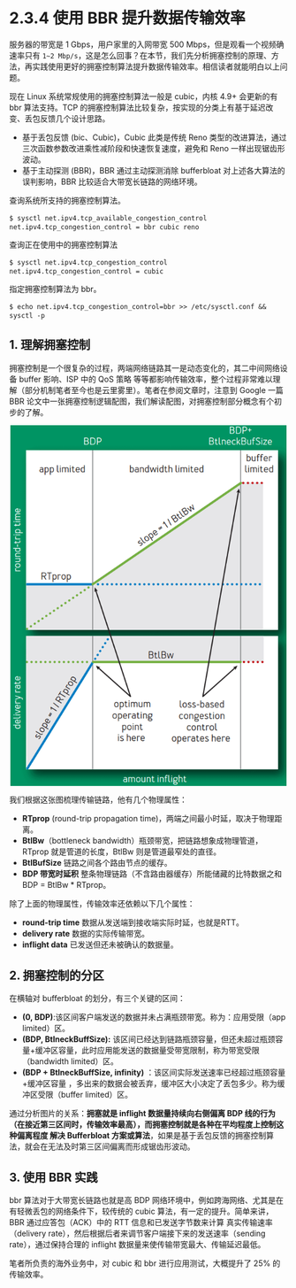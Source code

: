 # 2.3.4 使用 BBR 提升数据传输效率

服务器的带宽是 1 Gbps，用户家里的入网带宽 500 Mbps，但是观看一个视频确速率只有 `1~2 Mbp/s`，这是怎么回事？在本节，我们先分析拥塞控制的原理、方法，再实践使用更好的拥塞控制算法提升数据传输效率。相信读者就能明白以上问题。

现在 Linux 系统常规使用的拥塞控制算法一般是 cubic，内核 4.9+ 会更新的有 bbr 算法支持。TCP 的拥塞控制算法比较复杂，按实现的分类上有基于延迟改变、丢包反馈几个设计思路。

- 基于丢包反馈 (bic、Cubic)，Cubic 此类是传统 Reno 类型的改进算法，通过三次函数参数改进乘性减阶段和快速恢复速度，避免和 Reno 一样出现锯齿形波动。
- 基于主动探测 (BBR)，BBR 通过主动探测消除 bufferbloat 对上述各大算法的误判影响，BBR 比较适合大带宽长链路的网络环境。

查询系统所支持的拥塞控制算法。
```
$ sysctl net.ipv4.tcp_available_congestion_control
net.ipv4.tcp_congestion_control = bbr cubic reno
```

查询正在使用中的拥塞控制算法
```
$ sysctl net.ipv4.tcp_congestion_control
net.ipv4.tcp_congestion_control = cubic
```
指定拥塞控制算法为 bbr。

```
$ echo net.ipv4.tcp_congestion_control=bbr >> /etc/sysctl.conf && sysctl -p
```

## 1. 理解拥塞控制

拥塞控制是一个很复杂的过程，两端网络链路其一是动态变化的，其二中间网络设备 buffer 影响、ISP 中的 QoS 策略 等等都影响传输效率，整个过程非常难以理解（部分机制笔者至今也是云里雾里）。笔者在参阅文章时，注意到 Google 一篇 BBR 论文中一张拥塞控制逻辑配图，我们解读配图，对拥塞控制部分概念有个初步的了解。

<div  align="center">
	<img src="../assets/transfer-control.png" width = "500"  align=center />
</div>

我们根据这张图梳理传输链路，他有几个物理属性：

- **RTprop** (round-trip propagation time)，两端之间最小时延，取决于物理距离。
- **BtlBw**（bottleneck bandwidth）瓶颈带宽，把链路想象成物理管道，RTprop 就是管道的长度，BtlBw 则是管道最窄处的直径。
- **BtlBufSize**  链路之间各个路由节点的缓存。
- **BDP 带宽时延积** 整条物理链路（不含路由器缓存）所能储藏的比特数据之和 BDP = BtlBw * RTprop。

除了上面的物理属性，传输效率还依赖以下几个属性：

- **round-trip time** 数据从发送端到接收端实际时延，也就是RTT。
- **delivery rate** 数据的实际传输带宽。
- **inflight data** 已发送但还未被确认的数据量。

## 2. 拥塞控制的分区

在横轴对 bufferbloat 的划分，有三个关键的区间：

- **(0, BDP)**:该区间客户端发送的数据并未占满瓶颈带宽。称为：应用受限（app limited）区。
- **(BDP, BtlneckBuffSize):** 该区间已经达到链路瓶颈容量，但还未超过瓶颈容量+缓冲区容量，此时应用能发送的数据量受带宽限制，称为带宽受限（bandwidth limited）区。
- **(BDP + BtlneckBuffSize, infinity)** ：该区间实际发送速率已经超过瓶颈容量+缓冲区容量 ，多出来的数据会被丢弃，缓冲区大小决定了丢包多少。称为缓冲区受限（buffer limited）区。

通过分析图片的关系：**拥塞就是 inflight 数据量持续向右侧偏离 BDP 线的行为（在接近第三区间时，传输效率最高），而拥塞控制就是各种在平均程度上控制这种偏离程度 解决 Bufferbloat 方案或算法**，如果是基于丢包反馈的拥塞控制算法，就会在无法及时第三区间偏离而形成锯齿形波动。

## 3. 使用 BBR 实践

bbr 算法对于大带宽长链路也就是高 BDP 网络环境中，例如跨海网络、尤其是在有轻微丢包的网络条件下，较传统的 cubic 算法，有一定的提升。简单来讲，BBR 通过应答包（ACK）中的 RTT 信息和已发送字节数来计算 真实传输速率（delivery rate），然后根据后者来调节客户端接下来的发送速率（sending rate），通过保持合理的 inflight 数据量来使传输带宽最大、传输延迟最低。

笔者所负责的海外业务中，对 cubic 和 bbr 进行应用测试，大概提升了 25% 的传输效率。





